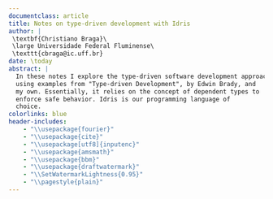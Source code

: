 ```yaml
---
documentclass: article
title: Notes on type-driven development with Idris
author: | 
 \textbf{Christiano Braga}\
 \large Universidade Federal Fluminense\
 \texttt{cbraga@ic.uff.br}
date: \today
abstract: | 
  In these notes I explore the type-driven software development approach
  using examples from "Type-driven Development", by Edwin Brady, and
  my own. Essentially, it relies on the concept of dependent types to
  enforce safe behavior. Idris is our programming language of 
  choice.
colorlinks: blue
header-includes:
    - "\\usepackage{fourier}"
    - "\\usepackage{cite}"
    - "\\usepackage[utf8]{inputenc}"
    - "\\usepackage{amsmath}"
    - "\\usepackage{bbm}"
    - "\\usepackage{draftwatermark}"
	- "\\SetWatermarkLightness{0.95}"
    - "\\pagestyle{plain}"
---
```

